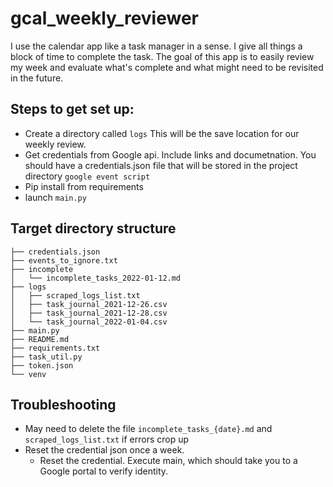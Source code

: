 # gcal_weekly_reviewer
I use the calendar app like a task manager in a sense. I give all things a 
block of time to complete the task. The goal of this app is to easily review my 
week and evaluate what's complete and what might need to be revisited in the future.

## Steps to get set up:
- Create a directory called `logs` This will be the save location for our weekly review.
- Get credentials from Google api. Include links and documetnation. 
You should have a credentials.json file that will be stored in the project directory
`google event script`
- Pip install from requirements
- launch `main.py`

## Target directory structure
```
├── credentials.json
├── events_to_ignore.txt
├── incomplete
│   └── incomplete_tasks_2022-01-12.md
├── logs
│   ├── scraped_logs_list.txt
│   ├── task_journal_2021-12-26.csv
│   ├── task_journal_2021-12-28.csv
│   └── task_journal_2022-01-04.csv
├── main.py
├── README.md
├── requirements.txt
├── task_util.py
├── token.json
└── venv
```


## Troubleshooting
- May need to delete the file `incomplete_tasks_{date}.md` and `scraped_logs_list.txt` if errors crop up
- Reset the credential json once a week.
    - Reset the credential. Execute main, which should take you to a Google portal to verify identity.


